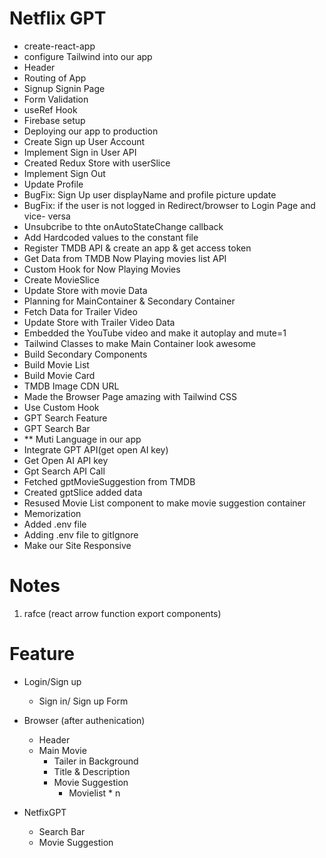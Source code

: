 # Netflix GPT
 
 - create-react-app
 - configure Tailwind into our app
 - Header
 - Routing of App
 - Signup Signin Page
 - Form Validation
 - useRef Hook
 - Firebase setup
 - Deploying our app to production
 - Create Sign up User Account
 - Implement Sign in User API
 - Created Redux Store with userSlice
 - Implement Sign Out
 - Update Profile
 - BugFix: Sign Up user displayName and profile picture update
 - BugFix: if the user is  not logged in Redirect/browser to Login Page and vice- versa
 - Unsubcribe to thte onAutoStateChange callback
 - Add Hardcoded values to the constant file
 - Register TMDB API & create an app & get access token
 - Get Data from TMDB Now Playing movies list API 
 - Custom Hook for Now Playing Movies
 - Create MovieSlice
 - Update Store with movie Data
 - Planning for MainContainer & Secondary Container
 - Fetch Data for Trailer Video
 - Update Store with Trailer Video Data
 - Embedded the YouTube video and make it autoplay and mute=1
 - Tailwind Classes to make Main Container look awesome
 - Build Secondary Components
 - Build Movie List
 - Build Movie Card
 - TMDB Image CDN URL
 - Made the Browser Page amazing with Tailwind CSS
 - Use Custom Hook
 - GPT Search Feature
 - GPT Search Bar
 - ** Muti Language in our app
 - Integrate GPT API(get open AI key)
 - Get Open AI API key
 - Gpt Search API Call
 - Fetched gptMovieSuggestion from TMDB
 - Created gptSlice added data
 - Resused Movie List component to make movie suggestion container
 - Memorization
 - Added .env file
 - Adding .env file to gitIgnore
 - Make our Site Responsive

 # Notes
 1. rafce (react arrow function export components)

 # Feature

 - Login/Sign up
    - Sign in/ Sign up Form


- Browser (after authenication)
   - Header
   - Main Movie
        - Tailer in Background
        - Title & Description
        - Movie Suggestion
            - Movielist * n

 - NetfixGPT
    - Search Bar
    - Movie Suggestion